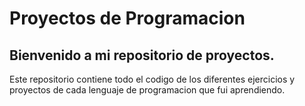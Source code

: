 # Proyectos de Programacion

## Bienvenido a mi repositorio de proyectos.


Este repositorio contiene todo el codigo de los diferentes ejercicios y proyectos de cada lenguaje de programacion que fui aprendiendo.
